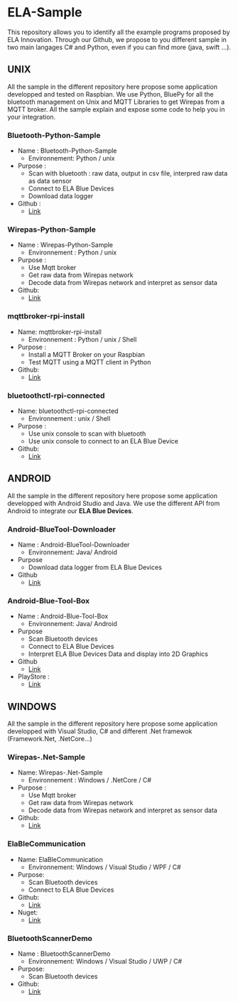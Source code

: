 # ELA-Sample
This repository allows you to identify all the example programs proposed by ELA Innovation. Through our Github, we propose to you different sample in two main langages C# and Python, even if you can find more (java, swift ...).

## UNIX
All the sample in the different repository here propose some application developped and tested on Raspbian. We use Python, BluePy for all the bluetooth management on Unix and MQTT Libraries to get Wirepas from a MQTT broker. All the sample explain and expose some code to help you in your integration.

### Bluetooth-Python-Sample
- Name : Bluetooth-Python-Sample
    - Environnement: Python / unix
- Purpose :
    - Scan with bluetooth : raw data, output in csv file, interpred raw data as data sensor
    -	Connect to ELA Blue Devices
    -	Download data logger
-	Github : 
    -	[Link](https://github.com/elaInnovation/Bluetooth-Python-Sample)

### Wirepas-Python-Sample
-	Name : Wirepas-Python-Sample
    -	Environnement : Python / unix
-	Purpose :
    -	Use Mqtt broker
    -	Get raw data from Wirepas network
    -	Decode data from Wirepas network and interpret as sensor data
-	Github:
    -	[Link](https://github.com/elaInnovation/Wirepas-Python-sample)

### mqttbroker-rpi-install
-	Name: mqttbroker-rpi-install
    -	Environnement : Python / unix / Shell
-	Purpose :
    -	Install a MQTT Broker on your Raspbian
    -	Test MQTT using a MQTT client in Python
-	Github:
    -	[Link](https://github.com/elaInnovation/mqttbroker-rpi-install)

### bluetoothctl-rpi-connected
-	Name: bluetoothctl-rpi-connected
    -	Environnement : unix / Shell
-	Purpose :
    -	Use unix console to scan with bluetooth
    -	Use unix console to connect to an ELA Blue Device
-	Github:
    -	[Link](https://github.com/elaInnovation/bluetoothctl-rpi-connected)

## ANDROID
All the sample in the different repository here propose some application developped with Android Studio and Java. We use the different API from Android to integrate our **ELA Blue Devices**. 


### Android-BlueTool-Downloader
-	Name : Android-BlueTool-Downloader
    -	Environnement: Java/ Android
-	Purpose
    -	Download data logger from ELA Blue Devices
-	Github
    -	[Link](https://github.com/elaInnovation/Android-BlueTool-Downloader)

### Android-Blue-Tool-Box
-	Name : Android-Blue-Tool-Box
    -	Environnement: Java/ Android
-	Purpose
    -	Scan Bluetooth devices
    -	Connect to ELA Blue Devices
    -	Interpret ELA Blue Devices Data and display into 2D Graphics
-	Github
    -	[Link](https://github.com/elaInnovation/Android-BlueTool-Downloader)
-	PlayStore :
    -	[Link](https://play.google.com/store/apps/details?id=com.ela.deviceadvertisingmobile)

## WINDOWS
All the sample in the different repository here propose some application developped with Visual Studio, C# and different .Net framewok (Framework.Net, .NetCore...)

### Wirepas-.Net-Sample
-	Name: Wirepas-.Net-Sample
    -	Environnement : Windows / .NetCore / C#
-	Purpose :
    -	Use Mqtt broker
    -	Get raw data from Wirepas network
    -	Decode data from Wirepas network and interpret as sensor data
-	Github:
    -	[Link](https://github.com/elaInnovation/Wirepas-.Net-Sample)

### ElaBleCommunication
-	Name: ElaBleCommunication
    -	Environnement: Windows / Visual Studio / WPF / C#
-	Purpose: 
    -	Scan Bluetooth devices
    -	Connect to ELA Blue Devices
-	Github:
    -	[Link](https://github.com/elaInnovation/ElaBleCommunication)
-	Nuget:
    -	[Link](https://www.nuget.org/packages/ElaBleCommunication/)

### BluetoothScannerDemo
-	Name : BluetoothScannerDemo
    -	Environnement: Windows / Visual Studio / UWP / C#
-	Purpose: 
    -	Scan Bluetooth devices
-	Github:
    -	[Link](https://github.com/elaInnovation/BleutoothScannerDemo)


